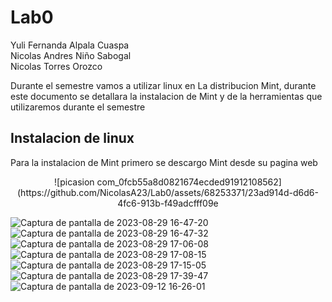 # Lab0

Yuli Fernanda Alpala Cuaspa  
Nicolas Andres Niño Sabogal  
Nicolas Torres Orozco  

Durante el semestre vamos a utilizar linux en La distribucion Mint, durante este documento se detallara la instalacion de Mint y de la herramientas que utilizaremos durante el semestre  

## Instalacion de linux  
Para la instalacion de Mint primero se descargo Mint desde su pagina web  
<center> ![picasion com_0fcb55a8d0821674ecded91912108562](https://github.com/NicolasA23/Lab0/assets/68253371/23ad914d-d6d6-4fc6-913b-f49adcfff09e </center>

![Captura de pantalla de 2023-08-29 16-47-20](https://github.com/NicolasA23/Lab0/assets/68253371/34c8dc2f-115f-4848-b543-d2374fd66513)  
![Captura de pantalla de 2023-08-29 16-47-32](https://github.com/NicolasA23/Lab0/assets/68253371/2d9f63df-f543-44ec-9919-567cc9887aea)  
![Captura de pantalla de 2023-08-29 17-06-08](https://github.com/NicolasA23/Lab0/assets/68253371/2f91d08a-0ddd-4bf2-874e-5f53760ad1ef)  
![Captura de pantalla de 2023-08-29 17-08-15](https://github.com/NicolasA23/Lab0/assets/68253371/18b695df-db5c-45ec-9798-124a16ce933c)  
![Captura de pantalla de 2023-08-29 17-15-05](https://github.com/NicolasA23/Lab0/assets/68253371/29a2d4c9-affa-4c25-9a3d-9c5a11188c13)  
![Captura de pantalla de 2023-08-29 17-39-47](https://github.com/NicolasA23/Lab0/assets/68253371/162e4ab6-042f-4880-b0e0-2ca405646e93)  
![Captura de pantalla de 2023-09-12 16-26-01](https://github.com/NicolasA23/Lab0/assets/68253371/d48627aa-2f8d-4438-be36-797aa88431a5)  
